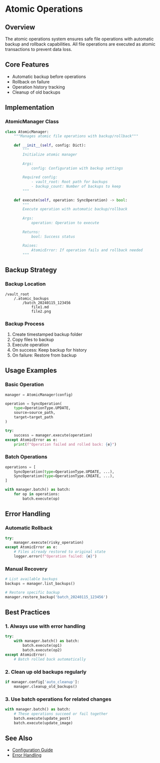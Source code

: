 # Atomic Operations

## Overview

The atomic operations system ensures safe file operations with automatic backup and rollback capabilities. All file operations are executed as atomic transactions to prevent data loss.

## Core Features

- Automatic backup before operations
- Rollback on failure
- Operation history tracking
- Cleanup of old backups

## Implementation

### AtomicManager Class

```python
class AtomicManager:
    """Manages atomic file operations with backup/rollback"""
    
    def __init__(self, config: Dict):
        """
        Initialize atomic manager
        
        Args:
            config: Configuration with backup settings
            
        Required config:
            - vault_root: Root path for backups
            - backup_count: Number of backups to keep
        """
        
    def execute(self, operation: SyncOperation) -> bool:
        """
        Execute operation with automatic backup/rollback
        
        Args:
            operation: Operation to execute
            
        Returns:
            bool: Success status
            
        Raises:
            AtomicError: If operation fails and rollback needed
        """
```

## Backup Strategy

### Backup Location

```chart
/vault_root
    /.atomic_backups
        /batch_20240115_123456
            file1.md
            file2.png
```

### Backup Process

1. Create timestamped backup folder
2. Copy files to backup
3. Execute operation
4. On success: Keep backup for history
5. On failure: Restore from backup

## Usage Examples

### Basic Operation

```python
manager = AtomicManager(config)

operation = SyncOperation(
    type=OperationType.UPDATE,
    source=source_path,
    target=target_path
)

try:
    success = manager.execute(operation)
except AtomicError as e:
    print(f"Operation failed and rolled back: {e}")
```

### Batch Operations

```python
operations = [
    SyncOperation(type=OperationType.UPDATE, ...),
    SyncOperation(type=OperationType.CREATE, ...),
]

with manager.batch() as batch:
    for op in operations:
        batch.execute(op)
```

## Error Handling

### Automatic Rollback

```python
try:
    manager.execute(risky_operation)
except AtomicError as e:
    # Files already restored to original state
    logger.error(f"Operation failed: {e}")
```

### Manual Recovery

```python
# List available backups
backups = manager.list_backups()

# Restore specific backup
manager.restore_backup('batch_20240115_123456')
```

## Best Practices

### 1. Always use with error handling

```python
try:
    with manager.batch() as batch:
        batch.execute(op1)
        batch.execute(op2)
except AtomicError:
    # Batch rolled back automatically
```

### 2. Clean up old backups regularly

```python
if manager.config['auto_cleanup']:
    manager.cleanup_old_backups()
```

### 3. Use batch operations for related changes

```python
with manager.batch() as batch:
    # These operations succeed or fail together
    batch.execute(update_post)
    batch.execute(update_image)
```

## See Also

- [Configuration Guide](../guides/configuration.md)
- [Error Handling](../guides/error-handling.md)
